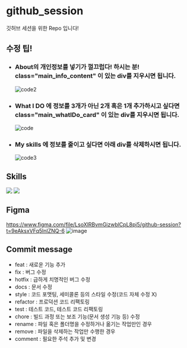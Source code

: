 # github_session

깃허브 세션을 위한 Repo 입니다!

## 수정 팁!

- ### About의 개인정보를 넣기가 껄끄럽다! 하시는 분! class="main_info_content" 이 있는 div를 지우시면 됩니다.

  ![code2](https://user-images.githubusercontent.com/76903801/227125399-73a051d4-7cf7-43b0-8565-8fdf2cec7b71.png)

- ### What I DO 에 정보를 3개가 아닌 2개 혹은 1개 추가하시고 싶다면 class="main_whatIDo_card" 이 있는 div를 지우시면 됩니다.

  ![code](https://user-images.githubusercontent.com/76903801/227125483-3a6203fc-9580-4330-9ec9-1f58f1183074.png)

- ### My skills 에 정보를 줄이고 싶다면 아래 div를 삭제하시면 됩니다.
  ![code3](https://user-images.githubusercontent.com/76903801/227125747-406412a5-de6b-42af-b305-97ef9662c9ff.png)

## Skills

<img src="https://img.shields.io/badge/Html-f85a2b?style=flat-square&logo=HTML5&logoColor=white"/></a>
<img src="https://img.shields.io/badge/CSS-1376e7?style=flat-square&logo=CSS3&logoColor=white"/></a>

## Figma

https://www.figma.com/file/LsoXlRBvmGizwblCpL8pj5/github-session?t=9eAksxVFq5lnIZNQ-6
![image](https://user-images.githubusercontent.com/76903801/226449908-b49a8750-7eac-4b3c-b035-ebf10dbf83ef.png)

## Commit message

- feat : 새로운 기능 추가
- fix : 버그 수정
- hotfix : 급하게 치명적인 버그 수정
- docs : 문서 수정
- style : 코드 포맷팅, 세미콜론 등의 스타일 수정(코드 자체 수정 X)
- refactor : 프로덕션 코드 리팩토링
- test : 테스트 코드, 테스트 코드 리팩토링
- chore : 빌드 과정 또는 보조 기능(문서 생성 기능 등) 수정
- rename : 파일 혹은 폴더명을 수정하거나 옮기는 작업만인 경우
- remove : 파일을 삭제하는 작업만 수행한 경우
- comment : 필요한 주석 추가 및 변경
